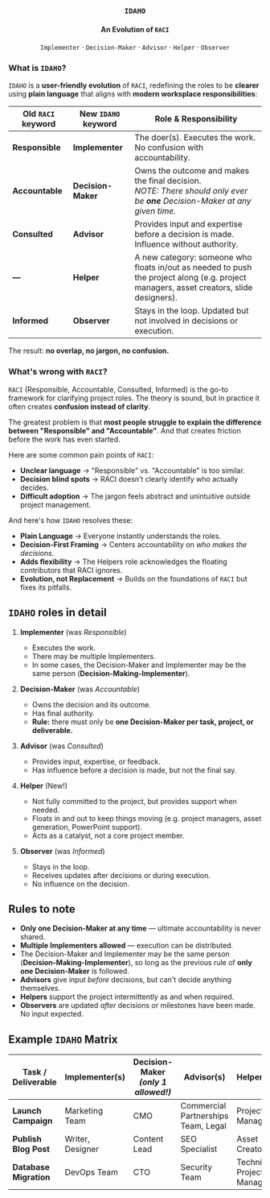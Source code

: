 <div align="center">
    <h3><code>IDAHO</code></h3>
    <h4>An Evolution of <code>RACI</code></h4>
    <p align="center">
        <code>Implementer</code>
        ·
        <code>Decision-Maker</code>
        ·
        <code>Advisor</code>
        ·
        <code>Helper</code>
        ·
        <code>Observer</code>
    </p>
</div>

### What is `IDAHO`?
`IDAHO` is a **user-friendly evolution** of `RACI`, redefining the roles to be **clearer** using **plain language** that aligns with **modern worksplace responsibilities**:

| Old `RACI` keyword | New `IDAHO` keyword | Role & Responsibility |
| --- | --- | --- |
| **Responsible** | **Implementer** | The doer(s). Executes the work. No confusion with accountability. |
| **Accountable** | **Decision-Maker** | Owns the outcome and makes the final decision.<br>*NOTE: There should only ever be **one** Decision-Maker at any given time.* |
| **Consulted** | **Advisor** | Provides input and expertise before a decision is made. Influence without authority. |
| **—** | **Helper** | A new category: someone who floats in/out as needed to push the project along (e.g. project managers, asset creators, slide designers). |
| **Informed** | **Observer** | Stays in the loop. Updated but not involved in decisions or execution. |

The result: **no overlap, no jargon, no confusion.**

### What's wrong with `RACI`?

`RACI` (Responsible, Accountable, Consulted, Informed) is the go-to framework for clarifying project roles. The theory is sound, but in practice it often creates **confusion instead of clarity**.

The greatest problem is that **most people struggle to explain the difference between "Responsible" and "Accountable"**. And that creates friction before the work has even started. 

Here are some common pain points of `RACI`:
- **Unclear language** → "Responsible" vs. "Accountable" is too similar.
- **Decision blind spots** → RACI doesn’t clearly identify who actually decides.
- **Difficult adoption** → The jargon feels abstract and unintuitive outside project management.

And here's how `IDAHO` resolves these:
- **Plain Language** → Everyone instantly understands the roles.  
- **Decision-First Framing** → Centers accountability on *who makes the decisions*.  
- **Adds flexibility** → The Helpers role acknowledges the floating contributors that RACI ignores.  
- **Evolution, not Replacement** → Builds on the foundations of `RACI` but fixes its pitfalls.  

## `IDAHO` roles in detail

1. **Implementer** (was *Responsible*)
   - Executes the work.
   - There may be multiple Implementers.
   - In some cases, the Decision-Maker and Implementer may be the same person (**Decision-Making-Implementer**).

2. **Decision-Maker** (was *Accountable*)  
   - Owns the decision and its outcome.  
   - Has final authority.  
   - **Rule:** there must only be **one Decision-Maker per task, project, or deliverable.**  

3. **Advisor** (was *Consulted*)  
   - Provides input, expertise, or feedback.  
   - Has influence before a decision is made, but not the final say.  

4. **Helper** (New!)  
   - Not fully committed to the project, but provides support when needed.  
   - Floats in and out to keep things moving (e.g. project managers, asset generation, PowerPoint support).  
   - Acts as a catalyst, not a core project member.  

5. **Observer** (was *Informed*)  
   - Stays in the loop.  
   - Receives updates after decisions or during execution.  
   - No influence on the decision.  

## Rules to note

- **Only one Decision-Maker at any time** — ultimate accountability is never shared.  
- **Multiple Implementers allowed** — execution can be distributed.  
- The Decision-Maker and Implementer may be the same person (**Decision-Making-Implementer**), so long as the previous rule of **only one Decision-Maker** is followed.
- **Advisors** give input *before* decisions, but can't decide anything themselves.
- **Helpers** support the project intermittently as and when required.
- **Observers** are updated *after* decisions or milestones have been made. No input expected.

## Example `IDAHO` Matrix

| Task / Deliverable | Implementer(s) | Decision-Maker *(only 1 allowed!)* | Advisor(s) | Helper(s) | Observer(s) |
|---------------------|----------------|------------------------------------|------------|-----------|-------------|
| **Launch Campaign** | Marketing Team | CMO | Commercial Partnerships Team, Legal | Project Manager | Exec Team |
| **Publish Blog Post** | Writer, Designer | Content Lead | SEO Specialist | Asset Creator | Socials Team |
| **Database Migration** | DevOps Team | CTO | Security Team | Technical Project Manager | Engineering Managers |
